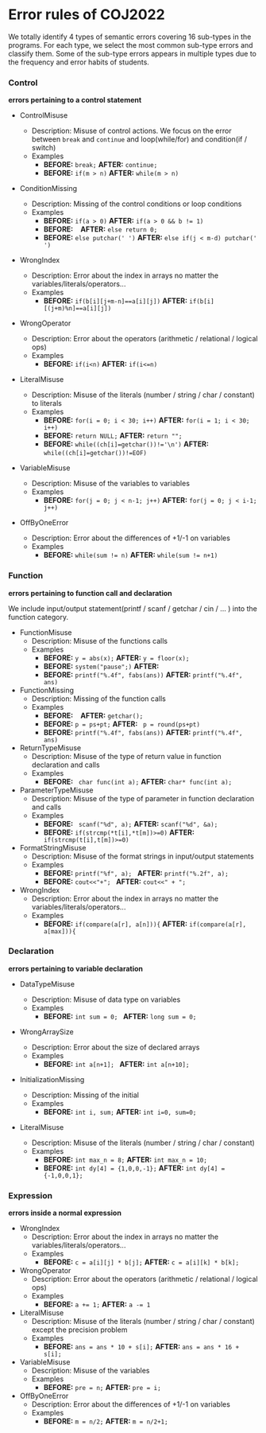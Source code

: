 # Error rules of COJ2022

We totally identify 4 types of semantic errors covering 16 sub-types in the programs. For each type, we select the most common sub-type errors and classify them. Some of the sub-type errors appears in multiple types due to the frequency and error habits of students.

### Control

**errors pertaining to a control statement**

- ControlMisuse
  - Description: Misuse of control actions. We focus on the error between ``break`` and ``continue`` and loop(while/for) and condition(if / switch)
  - Examples
    - **BEFORE:** ``break;``    **AFTER:** ``continue;``
    - **BEFORE:** ``if(m > n)``    **AFTER:** ``while(m > n)``
- ConditionMissing
  - Description: Missing of the control conditions or loop conditions
  - Examples
    - **BEFORE:** ``if(a > 0)``    **AFTER:** ``if(a > 0 && b != 1)``
    - **BEFORE:** `` ``    **AFTER:** ``else return 0;``
    - **BEFORE:** ``else putchar(' ')``    **AFTER:** ``else if(j < m-d) putchar(' ')``

- WrongIndex
  - Description: Error about the index in arrays no matter the variables/literals/operators...
  - Examples
    - **BEFORE:** ``if(b[i][j+m-n]==a[i][j])``    **AFTER:** ``if(b[i][(j+m)%n]==a[i][j])``

- WrongOperator
  - Description: Error about the operators (arithmetic / relational / logical ops)
  - Examples
    - **BEFORE:** ``if(i<n)``    **AFTER:** ``if(i<=n)``
- LiteralMisuse
  - Description: Misuse of the literals (number / string / char / constant) to literals 
  - Examples
    - **BEFORE:** ``for(i = 0; i < 30; i++)``    **AFTER:** ``for(i = 1; i < 30; i++)``
    - **BEFORE:** ``return NULL;``    **AFTER:** ``return "";``
    - **BEFORE:** ``while((ch[i]=getchar())!='\n')``    **AFTER:** ``while((ch[i]=getchar())!=EOF)``

- VariableMisuse
  - Description: Misuse of the variables to variables 
  - Examples
    - **BEFORE:** ``for(j = 0; j < n-1; j++)``    **AFTER:** ``for(j = 0; j < i-1; j++)``

- OffByOneError
  - Description: Error about the differences of +1/-1 on variables
  - Examples
    - **BEFORE:** ``while(sum != n)``    **AFTER:** ``while(sum != n+1)``

### Function

**errors pertaining to function call and declaration**

We include input/output statement(printf / scanf / getchar / cin / ... ) into the function category.

- FunctionMisuse
  - Description: Misuse of the functions calls
  - Examples
    - **BEFORE:** ``y = abs(x);``    **AFTER:** ``y = floor(x);``
    - **BEFORE:** ``system("pause";)``    **AFTER:** `` ``
    - **BEFORE:** ``printf("%.4f", fabs(ans))``    **AFTER:** ``printf("%.4f", ans)``
- FunctionMissing
  - Description: Missing of the function calls
  - Examples
    - **BEFORE:** `` ``    **AFTER:** ``getchar();``
    - **BEFORE:** ``p = ps+pt;``    **AFTER:** `` p = round(ps+pt)``
    - **BEFORE:** ``printf("%.4f", fabs(ans))``    **AFTER:** ``printf("%.4f", ans)``
- ReturnTypeMisuse
  - Description:  Misuse of the type of return value in function declaration and calls
  - Examples
    - **BEFORE:** `` char func(int a);``    **AFTER:** ``char* func(int a);``
- ParameterTypeMisuse
  - Description:  Misuse of the type of parameter in function declaration and calls
  - Examples
    - **BEFORE:** `` scanf("%d", a);``    **AFTER:** ``scanf("%d", &a);``
    - **BEFORE:** ``if(strcmp(*t[i],*t[m])>=0)``    **AFTER:** `` if(strcmp(t[i],t[m])>=0)``
- FormatStringMisuse
  - Description:  Misuse of the format strings in input/output statements
  - Examples
    - **BEFORE:**  ``printf("%f", a); ``  **AFTER:** ``printf("%.2f", a);``
    - **BEFORE:**  ``cout<<"+"; ``   **AFTER:** ``cout<<" + ";``
- WrongIndex
  - Description:  Error about the index in arrays no matter the variables/literals/operators...
  - Examples
    - **BEFORE:** ``if(compare(a[r], a[n])){``  **AFTER:** ``if(compare(a[r], a[max])){``

### Declaration

**errors pertaining to variable declaration**

- DataTypeMisuse
  - Description:  Misuse of data type on variables
  - Examples
    - **BEFORE:** ``int sum = 0; ``  **AFTER:** ``long sum = 0; ``

- WrongArraySize
  - Description:  Error about the size of declared arrays
  - Examples
    - **BEFORE:** ``int a[n+1]; ``  **AFTER:** ``int a[n+10]; ``

- InitializationMissing
  - Description:  Missing of the initial
  - Examples
    - **BEFORE:** ``int i, sum;``  **AFTER:** ``int i=0, sum=0; ``

- LiteralMisuse
  - Description: Misuse of the literals (number / string / char / constant)
  - Examples
    - **BEFORE:** ``int max_n = 8;``    **AFTER:** ``int max_n = 10;``
    - **BEFORE:** ``int dy[4] = {1,0,0,-1};``    **AFTER:** ``int dy[4] = {-1,0,0,1};``



### Expression

**errors inside a normal expression**

- WrongIndex
  - Description: Error about the index in arrays no matter the variables/literals/operators...
  - Examples
    - **BEFORE:** ``c = a[i][j] * b[j];``    **AFTER:** ``c = a[i][k] * b[k];``
- WrongOperator
  - Description: Error about the operators (arithmetic / relational / logical ops)
  - Examples
    - **BEFORE:** ``a += 1;``    **AFTER:** ``a -= 1``
- LiteralMisuse
  - Description: Misuse of the literals (number / string / char / constant) except the precision problem
  - Examples
    - **BEFORE:** ``ans = ans * 10 + s[i];``    **AFTER:** ````ans = ans * 16 + s[i];````
- VariableMisuse
  - Description: Misuse of the variables
  - Examples
    - **BEFORE:** ``pre = n;``    **AFTER:** ``pre = i;``
- OffByOneError
  - Description: Error about the differences of +1/-1 on variables
  - Examples
    - **BEFORE:** ``m = n/2;``    **AFTER:** ``m = n/2+1;``